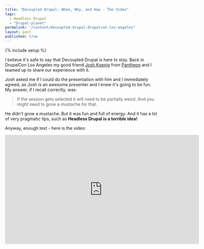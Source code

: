 ```yaml
---
title: "Decoupled Drupal: When, Why, and How - The Video"
tags:
  - Headless Drupal
  - "Drupal-planet"
permalink: "/content/decoupled-drupal-drupalcon-los-angeles"
layout: post
published: true
---
```


{% include setup %}

I believe it's safe to say that Decoupled Drupal is here to stay. Back in DrupalCon Los Angeles my good friend [Josh Koenig](https://pantheon.io/team/josh-koenig) from [Pantheon](https://pantheon.io/) and I teamed up to share our experience with it.

Josh asked me if I could do the presentation with him and I immediately agreed, as Josh is an awesome presenter and I knew it's going to be fun. My answer, if I recall correctly, was:

<blockquote>If the session gets selected it will need to be partially weird. And you might need to grow a mustache for that.</blockquote>

He didn't grow a mustache. But it was fun and full of energy. And it has a lot of very pragmatic tips, such as __Headless Drupal is a terrible idea!__

Anyway, enough text - here is the video:

<iframe width="640" height="360" src="https://www.youtube.com/embed/bLWa3SbEEa8?rel=0" frameborder="0" allowfullscreen></iframe>
